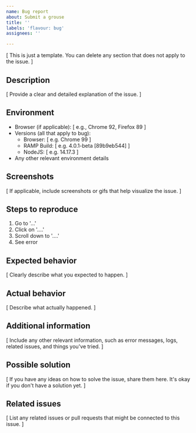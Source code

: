 ```yaml
---
name: Bug report
about: Submit a grouse
title: ''
labels: 'flavour: bug'
assignees: ''

---
```


[ This is just a template. You can delete any section that does not apply to the issue. ]

## Description

[ Provide a clear and detailed explanation of the issue. ]

## Environment

- Browser (if applicable): [ e.g., Chrome 92, Firefox 89 ]
- Versions (all that apply to bug):
  - Browser: [ e.g. Chrome 99 ]
  - RAMP Build: [ e.g. 4.0.1-beta [89b9eb544] ]
  - NodeJS: [ e.g. 14.17.3 ]
- Any other relevant environment details

## Screenshots

[ If applicable, include screenshots or gifs that help visualize the issue. ]

## Steps to reproduce

1. Go to '...'
2. Click on '....'
3. Scroll down to '....'
4. See error

## Expected behavior

[ Clearly describe what you expected to happen. ]

## Actual behavior

[ Describe what actually happened. ]

## Additional information

[ Include any other relevant information, such as error messages, logs, related issues, and things you've tried. ]

## Possible solution

[ If you have any ideas on how to solve the issue, share them here. It's okay if you don't have a solution yet. ]

## Related issues

[ List any related issues or pull requests that might be connected to this issue. ]
